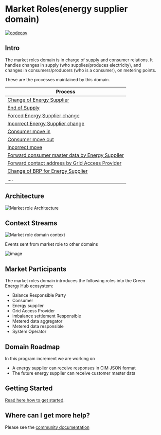 # Market Roles(energy supplier domain)

[![codecov](https://codecov.io/gh/Energinet-DataHub/geh-market-roles/branch/main/graph/badge.svg?token=R80X7DC6C0)](https://codecov.io/gh/Energinet-DataHub/geh-market-roles)

## Intro

The market roles domain is in charge of supply and consumer relations.
It handles changes in supply (who supplies/produces electricity),
and changes in consumers/producers (who is a consumer), on metering points.

These are the processes maintained by this domain.

| Process                                                                                                                                                                                       |
| --------------------------------------------------------------------------------------------------------------------------------------------------------------------------------------------- |
| [Change of Energy Supplier](https://github.com/Energinet-DataHub/geh-market-roles/blob/main/docs/business-processes/change-of-energy-supplier.md)                                             |
| [End of Supply](https://github.com/Energinet-DataHub/geh-market-roles/blob/main/docs/business-processes/end-of-supply.md)                                                                     |
| [Forced Energy Supplier change](https://github.com/Energinet-DataHub/geh-market-roles/blob/main/docs/business-processes/forced-energy-supplier-change.md)                                     |
| [Incorrect Energy Supplier change](https://github.com/Energinet-DataHub/geh-market-roles/blob/main/docs/business-processes/incorrect-energy-supplier-change.md)                               |
| [Consumer move in](https://github.com/Energinet-DataHub/geh-market-roles/blob/main/docs/business-processes/consumer-move-in.md)                                                               |
| [Consumer move out](https://github.com/Energinet-DataHub/geh-market-roles/blob/main/docs/business-processes/consumer-move-out.md)                                                             |
| [Incorrect move](https://github.com/Energinet-DataHub/geh-market-roles/blob/main/docs/business-processes/incorrect-move.md)                                                                   |
| [Forward consumer master data by Energy Supplier](https://github.com/Energinet-DataHub/geh-market-roles/blob/main/docs/business-processes/forward-consumer-master-data-by-energy-supplier.md) |
| [Forward contact address by Grid Access Provider](https://github.com/Energinet-DataHub/geh-market-roles/blob/main/docs/business-processes/forward-contact-address-by-grid-access-provider.md)    |
| [Change of BRP for Energy Supplier](https://github.com/Energinet-DataHub/geh-market-roles/blob/main/docs/business-processes/change-of-energy-supplier.md)                                     |
| ....                                                                                                                                                                                          |

## Architecture

![Market role Architecture](https://user-images.githubusercontent.com/72008816/160091353-afb253c0-ba98-424d-9821-4e895da0a1cf.png)

## Context Streams

![Market role domain context](https://user-images.githubusercontent.com/72008816/160091489-023a18f5-9c78-4c10-99b8-7b32383c9858.png)

Events sent from market role to other domains

![image](https://user-images.githubusercontent.com/72008816/182849372-8fae47d9-3561-4e5a-99dc-1a8681874977.png)


## Market Participants

The market roles domain introduces the following roles into the Green Energy Hub ecosystem:

- Balance Responsible Party
- Consumer
- Energy supplier
- Grid Access Provider
- Imbalance settlement Responsible
- Metered data aggregator
- Metered data responsible
- System Operator

## Domain Roadmap

In this program increment we are working on

- A energy supplier can receive responses in CIM JSON format
- The future energy supplier can receive customer master data

## Getting Started

[Read here how to get started](https://github.com/Energinet-DataHub/green-energy-hub/blob/main/docs/getting-started.md).

## Where can I get more help?

Please see the [community documentation](https://github.com/Energinet-DataHub/green-energy-hub/blob/main/COMMUNITY.md)
